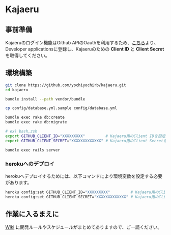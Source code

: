 # Kajaeru

## 事前準備

Kajaeruのログイン機能はGithub APIのOauthを利用するため、[こちら](https://github.com/settings/applications)より、Developer applicationsに登録し、Kajaeruのための __Client ID__ と __Client Secret__ を取得してください。  

## 環境構築

```sh
git clone https://github.com/yochiyochirb/kajaeru.git
cd kajaeru

bundle install --path vendor/bundle

cp config/database.yml.sample config/database.yml

bundle exec rake db:create
bundle exec rake db:migrate

# ex) bash,zsh
export GITHUB_CLIENT_ID="XXXXXXXXX"         # Kajaeru用のClient IDを設定
export GITHUB_CLIENT_SECRET="XXXXXXXXXXXXX" # Kajaeru用のClient Secretを設定

bundle exec rails server
```

### herokuへのデプロイ

herokuへデプロイするためには、以下コマンドにより環境変数を設定する必要があります。

```sh
heroku config:set GITHUB_CLIENT_ID="XXXXXXXXX"         # Kajaeru用のClient IDを設定
heroku config:set GITHUB_CLIENT_SECRET="XXXXXXXXXXXXX" # Kajaeru用のClient Secretを設定
```

## 作業に入るまえに
[Wiki](https://github.com/yochiyochirb/kajaeru/wiki) に開発ルールやスケジュールがまとめてありますので、ご一読ください。
